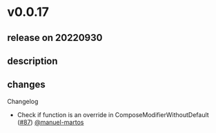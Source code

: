 # v0.0.17

## release on 20220930
## description
## changes
Changelog

* Check if function is an override in ComposeModifierWithoutDefault (<a class="issue-link js-issue-link" data-error-text="Failed to load title" data-id="1392128372" data-permission-text="Title is private" data-url="https://github.com/twitter/compose-rules/issues/87" data-hovercard-type="pull_request" data-hovercard-url="/twitter/compose-rules/pull/87/hovercard" href="https://github.com/twitter/compose-rules/pull/87">#87</a>) <a class="user-mention notranslate" data-hovercard-type="user" data-hovercard-url="/users/manuel-martos/hovercard" data-octo-click="hovercard-link-click" data-octo-dimensions="link_type:self" href="https://github.com/manuel-martos">@manuel-martos</a>

